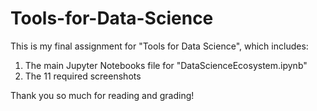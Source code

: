 # Tools-for-Data-Science
This is my final assignment for "Tools for Data Science", which includes:
1. The main Jupyter Notebooks file for "DataScienceEcosystem.ipynb"
2. The 11 required screenshots

Thank you so much for reading and grading!
